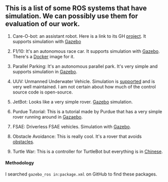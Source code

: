 This is a list of some ROS systems that have simulation. We can possibly use them for evaluation of our work.
------------------

1) Care-O-bot: an assistant robot. Here is a link to its GH [project](https://github.com/ipa320). It supports simulation with [Gazebo](https://github.com/ipa320/cob_simulation)

2) F1/10: It's an autonomous race car. It supports simulation with [Gazebo](https://github.com/f1tenth-dev/simulator). There's a [Docker](https://hub.docker.com/r/billyz/f110sim) image for it.

3) Parallel Parking: It's an autonomous parallel park. It's very simple and supports simulation in [Gazebo](https://github.com/Rohith-K/Autonomous-Parallel-Parking-Car-like-Robot-Gazebo-ROS).

4) UUV: Unmanned Underwater Vehicle. Simulation is [supported](https://uuvsimulator.github.io) and is very well maintained. I am not certain about how much of the control source code is open-source.

5) JetBot: Looks like a very simple rover. [Gazebo](https://github.com/dusty-nv/jetbot_ros) simulation.

6) Purdue Tutorial: This is a tutorial made by Purdue that has a very simple rover running around in [Gazaebo](https://github.com/SMARTlab-Purdue/ros-tutorial-gazebo-simulation).

7) FSAE: Driverless FSAE vehicles. Simulation with [Gazebo](https://github.com/eufsa/eufs_sim).

8) Obstacle Avoidance: This is really cool. It's a rover that avoids [obstacles](https://github.com/vibhuthasak/Obstacle_Avoidance_ROS).

9) Turtle War: This is a controller for TurtleBot but everything is in [Chinese](https://github.com/OneNightROBOCON/turtle_war).

#### Methodology

I searched `gazebo_ros in:package.xml` on GitHub to find these packages.
